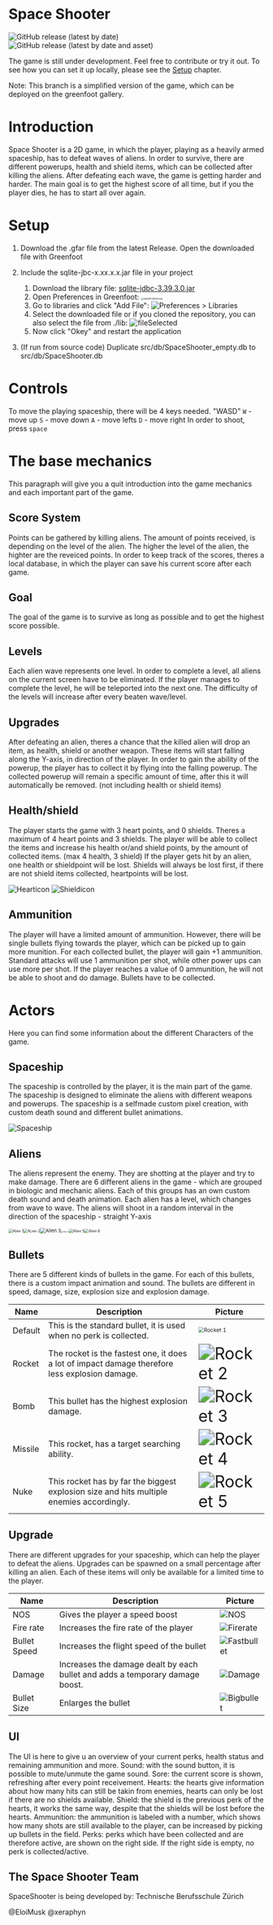 ﻿# Space Shooter

![GitHub release (latest by date)](https://img.shields.io/github/v/release/EloiMusk/SpaceShooter) ![GitHub release (latest by date and asset)](https://img.shields.io/github/downloads/EloiMusk/SpaceShooter/latest/SpaceShooter.gfar)

The game is still under development. Feel free to contribute or try it out. To see how you can set it up locally, please see the [Setup](#Setup) chapter.

Note: This branch is a simplified version of the game, which can be deployed on the greenfoot gallery.

# Introduction
Space Shooter is a 2D game, in which the player, playing as a heavily armed spaceship, has to defeat waves of aliens. 
In order to survive, there are different powerups, health and shield items, which can be collected after killing the aliens. 
After defeating each wave, the game is getting harder and harder.
The main goal is to get the highest score of all time, but if you the player dies, he has to start all over again.

# Setup

1. Download the .gfar file from the latest Release. Open the downloaded file with Greenfoot

2. Include the sqlite-jbc-x.xx.x.x.jar file in your project
   1. Download the library file: [sqlite-jdbc-3.39.3.0.jar](https://github.com/EloiMusk/SpaceShooter/raw/master/lib/sqlite-jdbc-3.39.3.0.jar)
   2. Open Preferences in Greenfoot:
      <img src="README.assets\openPreferences.png" alt="openPreferences" style="zoom:33%;" />
   3. Go to libraries and click "Add File":
      ![Preferences > Libraries](README.assets/addFile.png)
   4. Select the downloaded file or if you cloned the repository, you can also select the file from ./lib:
      ![fileSelected](README.assets/fileSelected.png)
   5. Now click "Okey" and restart the application

3. (If run from source code) Duplicate src/db/SpaceShooter_empty.db to src/db/SpaceShooter.db

# Controls
To move the playing spaceship, there will be 4 keys needed. "WASD"
`W` - move up
`S` - move down
`A` - move lefts
`D` -  move right
In order to shoot, press `space`

# The base mechanics 
This paragraph will give you a quit introduction into the game mechanics and each important part of the game. 


## Score System

Points can be gathered by killing aliens. The amount of points received, is depending on the level of the alien. The higher the level of the alien, the highter are the reveiced points. 
In order to keep track of the scores, theres a local database, in which the player can save his current score after each game.

## Goal

The goal of the game is to survive as long as possible and to get the highest score possible. 

## Levels

Each alien wave represents one level.
In order to complete a level, all aliens on the current screen have to be eliminated. 
If the player manages to complete the level, he will be teleported into the next one. 
The difficulty of the levels will increase after every beaten wave/level. 

## Upgrades

After defeating an alien, theres a chance that the killed alien will drop an item, as health, shield or another weapon. These items will start falling along the Y-axis, in direction of the player. In order to gain the ability of the powerup, the player has to collect it by flying into the falling powerup. 
The collected powerup will remain a specific amount of time, after this it will automatically be removed. (not including health or shield items) 


## Health/shield
The player starts the game with 3 heart points, and 0 shields.
Theres a maximum of 4 heart points and 3 shields.
The player will be able to collect the items and increase his health or/and shield points, by the amount of collected items. (max 4 health, 3 shield)
If the player gets hit by an alien, one health or shieldpoint will be lost. Shields will always be lost first, if there are not shield items collected, heartpoints will be lost. 

![Hearticon](src/images/Upgrade/0/0.png)
![Shieldicon](src/images/Upgrade/1/0.png)

## Ammunition

The player will have a limited amount of ammunition. However, there will be single bullets flying towards the player, which can be picked up to gain more munition. For each collected bullet, the player will gain +1 ammunition. 
Standard attacks will use 1 ammunition per shot, while other power ups can use more per shot. 
If the player reaches a value of 0 ammunition, he will not be able to shoot and do damage. Bullets have to be collected.

# Actors

Here you can find some information about the different Characters of the game.

## Spaceship
The spaceship is controlled by the player, it is the main part of the game. 
The spaceship is designed to eliminate the aliens with different weapons and powerups. 
The spaceship is a selfmade custom pixel creation, with custom death sound and different bullet animations. 

![Spaceship](src/images/SpaceShip/SpaceShip0.png)

## Aliens
The aliens represent the enemy. They are shotting at the player and try to make damage. 
There are 6 different aliens in the game - which are grouped in biologic and mechanic aliens.
Each of this groups has an own custom death sound and death animation.
Each alien has a level, which changes from wave to wave.
The aliens will shoot in a random interval in the direction of the spaceship - straight Y-axis 

<img src="src/images/Alien/1/00.png" alt="Alien 1" style="zoom:50%;" /><img src="src/images/Alien/2/00.png" alt="ALien 2" style="zoom:50%;" /><img src="src/images/Alien/3/0.png" alt="Alien 3" style="zoom:67%;" /><img src="src/images/Alien/4/0.png" alt="Alien 4" style="zoom: 25%;" /><img src="src/images/Alien/5/0.png" alt="Alien 5" style="zoom: 50%;" /><img src="src/images/Alien/6/00.png" alt="Alien 6" style="zoom:50%;" />

## Bullets

There are 5 different kinds of bullets in the game. 
For each of this bullets, there is a custom impact animation and sound. 
The bullets are different in speed, damage, size, explosion size and explosion damage.



| Name    | Description                                                  | Picture                                                      |
| ------- | ------------------------------------------------------------ | ------------------------------------------------------------ |
| Default | This is the standard bullet, it is used when no perk is collected. | <img src="src/images/Bullet/1/1.png" alt="Rocket 1" style="zoom:67%;" /> |
| Rocket  | The rocket is the fastest one, it does a lot of impact damage therefore less explosion damage. | <img src="src/images/Bullet/2/0.png" alt="Rocket 2" style="zoom: 200%;" /> |
| Bomb    | This bullet has the highest explosion damage.                | <img src="src/images/Bullet/3/0.png" alt="Rocket 3" style="zoom:200%;" /> |
| Missile | This rocket, has a target searching ability.                 | <img src="src/images/Bullet/4/0.png" alt="Rocket 4" style="zoom:200%;" /> |
| Nuke    | This rocket has by far the biggest explosion size and hits multiple enemies accordingly. | <img src="src/images/Bullet/5/0.png" alt="Rocket 5" style="zoom:200%;" /> |



## Upgrade
There are different upgrades for your spaceship, which can help the player to defeat the aliens. 
Upgrades can be spawned on a small percentage after killing an alien.
Each of these items will only be available for a limited time to the player. 

| Name              | Description                                                 | Picture |
| ----------------- | ----------------------------------------------------------- | ------- |
| NOS               | Gives the player a speed boost                    |![NOS](src/images/Upgrade/2/0.png)|
| Fire rate | Increases the fire rate of the player | ![Firerate](src/images/Upgrade/3/0.png)        |
| Bullet Speed | Increases the flight speed of the bullet                          |![Fastbullet](src/images/Upgrade/4/0.png)         |
| Damage | Increases the damage dealt by each bullet and adds a temporary damage boost. | ![Damage](src/images/Upgrade/5/0.png)        |
| Bullet Size | Enlarges the bullet                                        | ![Bigbullet](src/images/Upgrade/6/0.png)        |

## UI
The UI is here to give u an overview of your current perks, health status and remaining ammunition and more. 
Sound: with the sound button, it is possible to mute/unmute the game sound.
Sore: the current score is shown, refreshing after every point receivement. 
Hearts: the hearts give information about how many hits can still be takin from enemies, hearts can only be lost if there are no shields available.
Shield: the shield is the previous perk of the hearts, it works the same way, despite that the shields will be lost before the hearts.
Ammunition: the ammunition is labeled with a number, which shows how many shots are still available to the player, can be increased by picking up bullets in the field.
Perks: perks which have been collected and are therefore active, are shown on the right side. If the right side is empty, no perk is collected/active.


## The Space Shooter Team
SpaceShooter is being developed by:
Technische Berufsschule Zürich

@EloiMusk @xeraphyn

